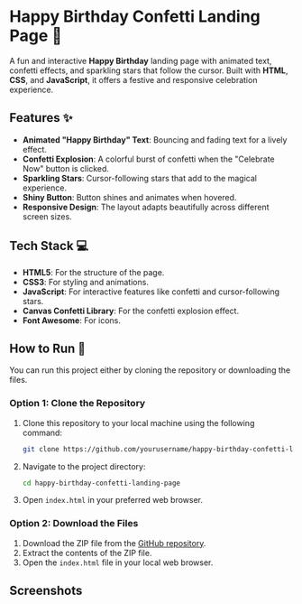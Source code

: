 # Happy Birthday Confetti Landing Page 🎉

A fun and interactive **Happy Birthday** landing page with animated text, confetti effects, and sparkling stars that follow the cursor. Built with **HTML**, **CSS**, and **JavaScript**, it offers a festive and responsive celebration experience.

## Features ✨
- **Animated "Happy Birthday" Text**: Bouncing and fading text for a lively effect.
- **Confetti Explosion**: A colorful burst of confetti when the "Celebrate Now" button is clicked.
- **Sparkling Stars**: Cursor-following stars that add to the magical experience.
- **Shiny Button**: Button shines and animates when hovered.
- **Responsive Design**: The layout adapts beautifully across different screen sizes.

## Tech Stack 💻
- **HTML5**: For the structure of the page.
- **CSS3**: For styling and animations.
- **JavaScript**: For interactive features like confetti and cursor-following stars.
- **Canvas Confetti Library**: For the confetti explosion effect.
- **Font Awesome**: For icons.

## How to Run 🚀

You can run this project either by cloning the repository or downloading the files.


### Option 1: Clone the Repository
1. Clone this repository to your local machine using the following command:
   ```bash
   git clone https://github.com/yourusername/happy-birthday-confetti-landing-page.git
   ```

2. Navigate to the project directory:
   ```bash
   cd happy-birthday-confetti-landing-page
   ```

3. Open `index.html` in your preferred web browser.

### Option 2: Download the Files
1. Download the ZIP file from the [GitHub repository](https://github.com/yourusername/happy-birthday-confetti-landing-page).
2. Extract the contents of the ZIP file.
3. Open the `index.html` file in your local web browser.


## Screenshots




